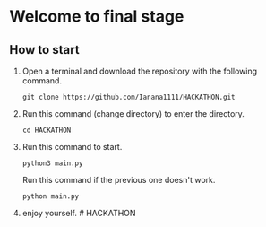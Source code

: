 # Welcome to final stage

## How to start

1. Open a terminal and download the repository with the following command. 
    ```
    git clone https://github.com/Ianana1111/HACKATHON.git
    ```

2. Run this command (change directory) to enter the directory.
    ```
    cd HACKATHON
    ```

3. Run this command to start.
    ```
    python3 main.py
    ```

    Run this command if the previous one doesn't work.
    ```
    python main.py
    ```
4. enjoy yourself.
#   H A C K A T H O N  
 
